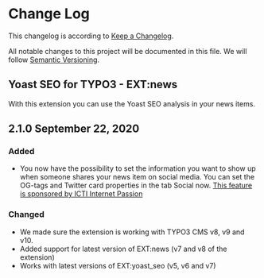 # Change Log

This changelog is according to [Keep a Changelog](http://keepachangelog.com).

All notable changes to this project will be documented in this file.
We will follow [Semantic Versioning](http://semver.org/).

## Yoast SEO for TYPO3 - EXT:news
With this extension you can use the Yoast SEO analysis in your news items.

## 2.1.0 September 22, 2020
### Added
* You now have the possibility to set the information you want to show up when someone shares your news item on social media. You can set the OG-tags and Twitter card properties in the tab Social now. [This feature is sponsored by ICTI Internet Passion](https://www.icti.es/) 

### Changed
* We made sure the extension is working with TYPO3 CMS v8, v9 and v10.
* Added support for latest version of EXT:news (v7 and v8 of the extension)
* Works with latest versions of EXT:yoast_seo (v5, v6 and v7)
